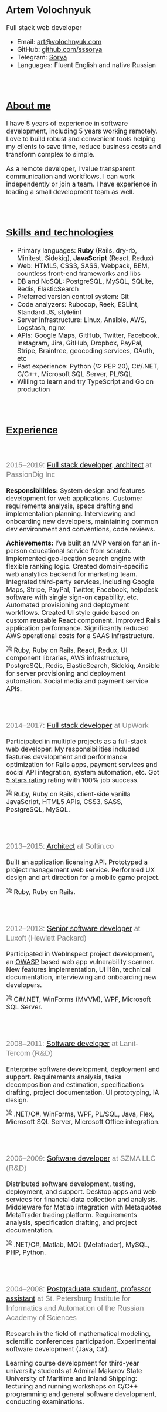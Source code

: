 <html lang="en">
<head>
  <meta charset="UTF-8">
  <link href="https://gmpg.org/xfn/11" rel="profile">
  <meta name="viewport" content="width=device-width, initial-scale=1.0, maximum-scale=1"><meta name="description" content="Full stack web developer. System architecture, requirements analysis, UI/UX, performance optimization, consulting. Ruby, Ruby on Rails, JavaScript, React, Redux, HTML5, CSS3."><title>Artem Volochnyuk</title>
  <link rel="icon" href="data:,">
  <link href="https://stackpath.bootstrapcdn.com/bootstrap/4.3.1/css/bootstrap.min.css" rel="stylesheet" integrity="sha384-ggOyR0iXCbMQv3Xipma34MD+dH/1fQ784/j6cY/iJTQUOhcWr7x9JvoRxT2MZw1T" crossorigin="anonymous">
  <link href="https://fonts.googleapis.com/css?family=PT+Sans:700&display=swap" rel="stylesheet">
  <style>
    h1,
    h2,
    h3 {
      font-family: "PT Sans", Helvetica, Arial, sans-serif;
    }

    h2 {
      margin-bottom: 1rem;
    }

    h3 {
      font-size: 1.25rem;
      font-weight: 500;
      color: gray;
      line-height: 1.3;
    }

    h1 > a,
    h2 > a,
    h3 > a {
      color: black;
    }

    h3 > em {
      font-style: normal;
    }

    .layout {
      font-size:  1.1rem;
      margin: calc(.5rem + 1vh) auto;
      max-width: 800px;
      padding: 0;
      width: calc(100% - 1rem);
    }

    .download-container {
      margin-top: .3rem;
      text-align: center;
    }

    .lead {
      font-weight: normal;
    }

    .screenshot {
      max-width:  100%;
    }

    .icon {
      fill: currentColor;
      height: 1rem;
      position: relative;
      top: -0.15rem;
    }

    .icon--tools {
      fill: gray;
    }

    .section {
      padding: 1rem 2rem 1rem 2rem;
      margin-bottom: 1rem;
    }

    .subsection {
      margin: 0 -2rem 1rem;
      padding: 1rem 2rem;
    }

    .section:target,
    .subsection:target {
      background-color: #ffffcc;
      border-color: #eeeedd;
    }

    section p:last-child,
    section ul:last-child,
    section ol:last-child,
    .subsection:last-child {
      margin-bottom:  0;
    }

    @media screen and (max-width: 500px) {
      .section,
      .subsection
      {
        padding: 1rem;
      }

      .subsection {
        margin: 0 -1rem 1rem;
      }

      .download-container {
        margin-top: 2rem;
      }
    }
  </style>
</head>
<body>
  <main class="container layout"><section class="section">
  <h1>Artem Volochnyuk</h1>
  <p class="lead">Full stack web developer</p>
  <ul>
    <li>
      Email:
      <a href="mailto:art@volochnyuk.com">art@volochnyuk.com</a>
    </li>
    <li>
      GitHub:
      <a href="http://github.com/sssorya">github.com/sssorya</a>
    </li>
    <li>
      Telegram:
      <a href="https://t.me/sorya_lft">Sorya</a>
    </li>
    <li>
      Languages: Fluent English and native Russian
    </li>
  </ul>
</section>

<section class="section" id="about">
  <h2><a href="#about">About me</a></h2>
  <p>
    I have 5 years of experience in software development, including 5 years working remotely. Love to build robust and convenient tools helping my clients to save time, reduce business costs and transform complex to simple.
  </p>
  <p>
    As a remote developer, I value transparent communication and workflows. I can work independently or join a team. I have experience in leading a small development team as well.
  </p>
</section>

<section class="section" id="tech">
  <h2><a href="#tech">Skills and technologies</a></h2>
  <ul>
    <li>Primary languages: <b>Ruby</b> (Rails, dry-rb, Minitest, Sidekiq), <b>JavaScript</b> (React, Redux)</li>
    <li>Web: HTML5, CSS3, SASS, Webpack, BEM, countless front-end frameworks and libs</li>
    <li>DB and NoSQL: PostgreSQL, MySQL, SQLite, Redis, ElasticSearch</li>
    <li>Preferred version control system: Git</li>
    <li>Code analyzers: Rubocop, Reek, ESLint, Standard JS, stylelint</li>
    <li>Server infrastructure: Linux, Ansible, AWS, Logstash, nginx</li>
    <li>APIs: Google Maps, GitHub, Twitter, Facebook, Instagram, Jira, GitHub, Dropbox, PayPal, Stripe, Braintree, geocoding services, OAuth, etc</li>
    <li>Past experience: Python (♡ PEP 20), C#/.NET, C/C++, Microsoft SQL Server, PL/SQL</li>
    <li>Willing to learn and try TypeScript and Go on production</li>
  </ul>
</section>

<section class="section" id="experience">
  <h2><a href="#experience">Experience</a></h2>
  <section class="subsection" id="passiondig">
    <h3>
      <span class="text-muted">2015–2019:</span>
      <a href="#passiondig">Full stack developer, architect</a>
      at PassionDig Inc
    </h3>
    <p>
      <b>Responsibilities:</b> System design and features development for web applications. Customer requirements analysis, specs drafting and implementation planning. Interviewing and onboarding new developers, maintaining common dev environment and conventions, code reviews.
    </p>
    <p>
      <b>Achievements:</b> I’ve built an MVP version for an in-person educational service from scratch. Implemented geo-location search engine with flexible ranking logic. Created domain-specific web analytics backend for marketing team. Integrated third-party services, including Google Maps, Stripe, PayPal, Twitter, Facebook, helpdesk software with single sign-on capability, etc. Automated provisioning and deployment workflows. Created UI style guide based on custom reusable React component. Improved Rails application performance. Significantly reduced AWS operational costs for a SAAS infrastructure.
    </p>
    <p>
      <svg class="icon icon--tools" xmlns="http://www.w3.org/2000/svg" viewBox="0 0 512 512"><path d="M501.1 395.7L384 278.6c-23.1-23.1-57.6-27.6-85.4-13.9L192 158.1V96L64 0 0 64l96 128h62.1l106.6 106.6c-13.6 27.8-9.2 62.3 13.9 85.4l117.1 117.1c14.6 14.6 38.2 14.6 52.7 0l52.7-52.7c14.5-14.6 14.5-38.2 0-52.7zM331.7 225c28.3 0 54.9 11 74.9 31l19.4 19.4c15.8-6.9 30.8-16.5 43.8-29.5 37.1-37.1 49.7-89.3 37.9-136.7-2.2-9-13.5-12.1-20.1-5.5l-74.4 74.4-67.9-11.3L334 98.9l74.4-74.4c6.6-6.6 3.4-17.9-5.7-20.2-47.4-11.7-99.6.9-136.6 37.9-28.5 28.5-41.9 66.1-41.2 103.6l82.1 82.1c8.1-1.9 16.5-2.9 24.7-2.9zm-103.9 82l-56.7-56.7L18.7 402.8c-25 25-25 65.5 0 90.5s65.5 25 90.5 0l123.6-123.6c-7.6-19.9-9.9-41.6-5-62.7zM64 472c-13.2 0-24-10.8-24-24 0-13.3 10.7-24 24-24s24 10.7 24 24c0 13.2-10.7 24-24 24z"/></svg>
 Ruby, Ruby on Rails, React, Redux, UI component libraries, AWS infrastructure, PostgreSQL, Redis, ElasticSearch, Sidekiq, Ansible for server provisioning and deployment automation. Social media and payment service APIs.
    </p>
  </section>
  <section class="subsection" id="upwork">
    <h3>
      <span class="text-muted">2014–2017:</span>
      <a href="#upwork">Full stack developer</a>
      at UpWork
    </h3>
    <p>
      Participated in multiple projects as a full-stack web developer. My responsibilities included features development and performance optimization for Rails apps, payment services and social API integration, system automation, etc. Got <a href="/upwork">5 stars rating</a> rating with 100% job success.
    </p>
    <p>
      <svg class="icon icon--tools" xmlns="http://www.w3.org/2000/svg" viewBox="0 0 512 512"><path d="M501.1 395.7L384 278.6c-23.1-23.1-57.6-27.6-85.4-13.9L192 158.1V96L64 0 0 64l96 128h62.1l106.6 106.6c-13.6 27.8-9.2 62.3 13.9 85.4l117.1 117.1c14.6 14.6 38.2 14.6 52.7 0l52.7-52.7c14.5-14.6 14.5-38.2 0-52.7zM331.7 225c28.3 0 54.9 11 74.9 31l19.4 19.4c15.8-6.9 30.8-16.5 43.8-29.5 37.1-37.1 49.7-89.3 37.9-136.7-2.2-9-13.5-12.1-20.1-5.5l-74.4 74.4-67.9-11.3L334 98.9l74.4-74.4c6.6-6.6 3.4-17.9-5.7-20.2-47.4-11.7-99.6.9-136.6 37.9-28.5 28.5-41.9 66.1-41.2 103.6l82.1 82.1c8.1-1.9 16.5-2.9 24.7-2.9zm-103.9 82l-56.7-56.7L18.7 402.8c-25 25-25 65.5 0 90.5s65.5 25 90.5 0l123.6-123.6c-7.6-19.9-9.9-41.6-5-62.7zM64 472c-13.2 0-24-10.8-24-24 0-13.3 10.7-24 24-24s24 10.7 24 24c0 13.2-10.7 24-24 24z"/></svg>
 Ruby, Ruby on Rails, client-side vanilla JavaScript, HTML5 APIs, CSS3, SASS, PostgreSQL, MySQL.
    </p>
  </section>
  <section class="subsection" id="softinco">
    <h3>
      <span class="text-muted">2013–2015:</span>
      <a href="#softinco">Architect</a>
      at Softin.co
    </h3>
    <p>
      Built an application licensing API. Prototyped a project management web service. Performed UX design and art direction for a mobile game project.
    </p>
    <p>
      <svg class="icon icon--tools" xmlns="http://www.w3.org/2000/svg" viewBox="0 0 512 512"><path d="M501.1 395.7L384 278.6c-23.1-23.1-57.6-27.6-85.4-13.9L192 158.1V96L64 0 0 64l96 128h62.1l106.6 106.6c-13.6 27.8-9.2 62.3 13.9 85.4l117.1 117.1c14.6 14.6 38.2 14.6 52.7 0l52.7-52.7c14.5-14.6 14.5-38.2 0-52.7zM331.7 225c28.3 0 54.9 11 74.9 31l19.4 19.4c15.8-6.9 30.8-16.5 43.8-29.5 37.1-37.1 49.7-89.3 37.9-136.7-2.2-9-13.5-12.1-20.1-5.5l-74.4 74.4-67.9-11.3L334 98.9l74.4-74.4c6.6-6.6 3.4-17.9-5.7-20.2-47.4-11.7-99.6.9-136.6 37.9-28.5 28.5-41.9 66.1-41.2 103.6l82.1 82.1c8.1-1.9 16.5-2.9 24.7-2.9zm-103.9 82l-56.7-56.7L18.7 402.8c-25 25-25 65.5 0 90.5s65.5 25 90.5 0l123.6-123.6c-7.6-19.9-9.9-41.6-5-62.7zM64 472c-13.2 0-24-10.8-24-24 0-13.3 10.7-24 24-24s24 10.7 24 24c0 13.2-10.7 24-24 24z"/></svg>
 Ruby, Ruby on Rails.
    </p>
  </section>
  <section class="subsection" id="hp">
    <h3>
      <span class="text-muted">2012–2013:</span>
      <a href="#hp">Senior software developer</a>
      at Luxoft (Hewlett Packard)
    </h3>
    <p>
      Participated in WebInspect project development, an <a href="https://owasp.org">OWASP</a> based web app vulnerability scanner. New features implementation, UI i18n, technical documentation, interviewing and onboarding new developers.
    </p>
    <p>
      <svg class="icon icon--tools" xmlns="http://www.w3.org/2000/svg" viewBox="0 0 512 512"><path d="M501.1 395.7L384 278.6c-23.1-23.1-57.6-27.6-85.4-13.9L192 158.1V96L64 0 0 64l96 128h62.1l106.6 106.6c-13.6 27.8-9.2 62.3 13.9 85.4l117.1 117.1c14.6 14.6 38.2 14.6 52.7 0l52.7-52.7c14.5-14.6 14.5-38.2 0-52.7zM331.7 225c28.3 0 54.9 11 74.9 31l19.4 19.4c15.8-6.9 30.8-16.5 43.8-29.5 37.1-37.1 49.7-89.3 37.9-136.7-2.2-9-13.5-12.1-20.1-5.5l-74.4 74.4-67.9-11.3L334 98.9l74.4-74.4c6.6-6.6 3.4-17.9-5.7-20.2-47.4-11.7-99.6.9-136.6 37.9-28.5 28.5-41.9 66.1-41.2 103.6l82.1 82.1c8.1-1.9 16.5-2.9 24.7-2.9zm-103.9 82l-56.7-56.7L18.7 402.8c-25 25-25 65.5 0 90.5s65.5 25 90.5 0l123.6-123.6c-7.6-19.9-9.9-41.6-5-62.7zM64 472c-13.2 0-24-10.8-24-24 0-13.3 10.7-24 24-24s24 10.7 24 24c0 13.2-10.7 24-24 24z"/></svg>
 C#/.NET, WinForms (MVVM), WPF, Microsoft SQL Server.
    </p>
  </section>
  <section class="subsection" id="tercom">
    <h3>
      <span class="text-muted">2008–2011:</span>
      <a href="#tercom">Software developer</a>
      at Lanit-Tercom (R&D)
    </h3>
    <p>
      Enterprise software development, deployment and support. Requirements analysis, tasks decomposition and estimation, specifications drafting, project documentation. UI prototyping, IA design.
    </p>
    <p>
      <svg class="icon icon--tools" xmlns="http://www.w3.org/2000/svg" viewBox="0 0 512 512"><path d="M501.1 395.7L384 278.6c-23.1-23.1-57.6-27.6-85.4-13.9L192 158.1V96L64 0 0 64l96 128h62.1l106.6 106.6c-13.6 27.8-9.2 62.3 13.9 85.4l117.1 117.1c14.6 14.6 38.2 14.6 52.7 0l52.7-52.7c14.5-14.6 14.5-38.2 0-52.7zM331.7 225c28.3 0 54.9 11 74.9 31l19.4 19.4c15.8-6.9 30.8-16.5 43.8-29.5 37.1-37.1 49.7-89.3 37.9-136.7-2.2-9-13.5-12.1-20.1-5.5l-74.4 74.4-67.9-11.3L334 98.9l74.4-74.4c6.6-6.6 3.4-17.9-5.7-20.2-47.4-11.7-99.6.9-136.6 37.9-28.5 28.5-41.9 66.1-41.2 103.6l82.1 82.1c8.1-1.9 16.5-2.9 24.7-2.9zm-103.9 82l-56.7-56.7L18.7 402.8c-25 25-25 65.5 0 90.5s65.5 25 90.5 0l123.6-123.6c-7.6-19.9-9.9-41.6-5-62.7zM64 472c-13.2 0-24-10.8-24-24 0-13.3 10.7-24 24-24s24 10.7 24 24c0 13.2-10.7 24-24 24z"/></svg>
 .NET/C#, WinForms, WPF, PL/SQL, Java, Flex, Microsoft SQL Server, Microsoft Office integration.
    </p>
  </section>
  <section class="subsection" id="szma">
    <h3>
      <span class="text-muted">2006–2009:</span>
      <a href="#szma">Software developer</a>
      at SZMA LLC (R&D)
    </h3>
    <p>
      Distributed software development, testing, deployment, and support. Desktop apps and web services for financial data collection and analysis. Middleware for Matlab integration with Metaquotes MetaTrader trading platform. Requirements analysis, specification drafting, and project documentation.
    </p>
    <p>
      <svg class="icon icon--tools" xmlns="http://www.w3.org/2000/svg" viewBox="0 0 512 512"><path d="M501.1 395.7L384 278.6c-23.1-23.1-57.6-27.6-85.4-13.9L192 158.1V96L64 0 0 64l96 128h62.1l106.6 106.6c-13.6 27.8-9.2 62.3 13.9 85.4l117.1 117.1c14.6 14.6 38.2 14.6 52.7 0l52.7-52.7c14.5-14.6 14.5-38.2 0-52.7zM331.7 225c28.3 0 54.9 11 74.9 31l19.4 19.4c15.8-6.9 30.8-16.5 43.8-29.5 37.1-37.1 49.7-89.3 37.9-136.7-2.2-9-13.5-12.1-20.1-5.5l-74.4 74.4-67.9-11.3L334 98.9l74.4-74.4c6.6-6.6 3.4-17.9-5.7-20.2-47.4-11.7-99.6.9-136.6 37.9-28.5 28.5-41.9 66.1-41.2 103.6l82.1 82.1c8.1-1.9 16.5-2.9 24.7-2.9zm-103.9 82l-56.7-56.7L18.7 402.8c-25 25-25 65.5 0 90.5s65.5 25 90.5 0l123.6-123.6c-7.6-19.9-9.9-41.6-5-62.7zM64 472c-13.2 0-24-10.8-24-24 0-13.3 10.7-24 24-24s24 10.7 24 24c0 13.2-10.7 24-24 24z"/></svg>
 .NET/C#, Matlab, MQL (Metatrader), MySQL, PHP, Python.
    </p>
  </section>
  <section class="subsection" id="postgrad">
    <h3>
      <span class="text-muted">2004–2008:</span>
      <a href="#postgrad">Postgraduate student, professor assistant</a>
      at St. Petersburg Institute for Informatics and Automation of the Russian Academy of Sciences
    </h3>
    <p>
      Research in the field of mathematical modeling, scientific conferences participation. Experimental software development (Java, C#).
    </p>
    <p>
      Learning course development for third-year university students at Admiral Makarov State University of Maritime and Inland Shipping: lecturing and running workshops on C/C++ programming and general software development, conducting examinations.
    </p>
  </section>
  <section class="subsection" id="711">
    <h3>
      <span class="text-muted">2003–2007:</span>
      <a href="#711">Software developer</a>
      at 7+11 Company Ltd.
    </h3>
    <p>
      Distributed software development for enterprise automation and monitoring systems. Data aggregation and visualization. Embedded software development. Requirements analysis, technical documentation.
    </p>
    <p>
      <svg class="icon icon--tools" xmlns="http://www.w3.org/2000/svg" viewBox="0 0 512 512"><path d="M501.1 395.7L384 278.6c-23.1-23.1-57.6-27.6-85.4-13.9L192 158.1V96L64 0 0 64l96 128h62.1l106.6 106.6c-13.6 27.8-9.2 62.3 13.9 85.4l117.1 117.1c14.6 14.6 38.2 14.6 52.7 0l52.7-52.7c14.5-14.6 14.5-38.2 0-52.7zM331.7 225c28.3 0 54.9 11 74.9 31l19.4 19.4c15.8-6.9 30.8-16.5 43.8-29.5 37.1-37.1 49.7-89.3 37.9-136.7-2.2-9-13.5-12.1-20.1-5.5l-74.4 74.4-67.9-11.3L334 98.9l74.4-74.4c6.6-6.6 3.4-17.9-5.7-20.2-47.4-11.7-99.6.9-136.6 37.9-28.5 28.5-41.9 66.1-41.2 103.6l82.1 82.1c8.1-1.9 16.5-2.9 24.7-2.9zm-103.9 82l-56.7-56.7L18.7 402.8c-25 25-25 65.5 0 90.5s65.5 25 90.5 0l123.6-123.6c-7.6-19.9-9.9-41.6-5-62.7zM64 472c-13.2 0-24-10.8-24-24 0-13.3 10.7-24 24-24s24 10.7 24 24c0 13.2-10.7 24-24 24z"/></svg>
 C, C#, MySQL, HTML, CSS
    </p>
  </section>
</section>

<section class="section" id="personal">
  <h2><a href="#personal">Personal projects</a></h2>
  <p>
    Most of my personal projects are open source. There are tools for system automation, text processing, web content management, Google Chrome extensions, etc. Here are some examples:
  </p>
  <ul>
    <li>
      <a href="https://frf.im">Freefeed Feeder</a> — an automated content publishing service built for <a href="https://freefeed.net">FreeFeed</a> social network. In production since 2017.
    </li>
    <li>
      <a href="https://github.com/dreikanter/boodka">boodka</a> — a sugar-free budget calculator. An experimental project, inspired by YNAB lacking multi-currency support.
    </li>
    <li>
      <a href="https://github.com/dreikanter/public-static">public-static</a> — a static website builder I've been using for my blog.
    </li>
    <li>
      <a href="https://github.com/dreikanter/wp2md">wp2md</a> — Wordpress data exporting tool for markdown-based static site builders.
    </li>
    <li>
      <a href="https://github.com/dreikanter/ruby-bookmarks">Ruby Bookmarks</a> — a collection of essential bookmarks related to Ruby programming language. I created it after I've just started learning Ruby, but soon it became quite popular. There is also <a href="https://github.com/dreikanter/sublime-bookmarks">Sublime Bookmarks</a>, based on the same concept.
    </li>
  </ul>
</section>

<section class="section" id="education">
  <h2><a href="#education">Education</a></h2>
  <p>
    Master Degree in Computer Science, Novosibirsk State University of Airspace Instrumentation (SUAI) Department of Automatic Control Systems. Specialty: Automatic Control and Information Processing Systems (2004).
  </p>
  <p>
    Postgraduate education, Novokuznetsk Institute for Informatics and Automation of the Russian Academy of Sciences (SPIIRAS). Specialty: Mathematical and Software Support of Computers, Complex Systems, and Networks (2008).
  </p>
</section>

<section class="section" id="cert">
  <h2><a href="#cert">Training courses and certificates</a></h2>
  <ul>
    <li>oDesk tests: Ruby, Ruby on Rails.</li>
    <li>Smarterer.com: Python, Ruby, Ruby on Rails (master level).</li>
    <li>Brainbench certificates: С, HTML.</li>
    <li>Careerlab certificate: High-Level Architecture Design with UML.</li>
    <li>Artyom Gorbunov’s Educational Center certificate: User Experience design and Information Visualization.</li>
    <li>System Analysis School certificate for software requirements development course.</li>
    <li>Multiple Luxoft certificates on system analysis and software architecture.</li>
  </ul>
</section>

<section class="section" id="misc">
  <h2><a href="#misc">Miscellaneous</a></h2>
  <ul>
    <li>Some of my articles at Hacker Noon: <a href="https://hackernoon.com/@">hackernoon.com/@</a></li>
    <li>StackOverflow profile: <a href="https://stackoverflow.com/users/">stackoverflow.com/users/</a></li>
    <li>Have space suit — will travel</li>
  </ul>
</section>
</main>
</body>
</html>
